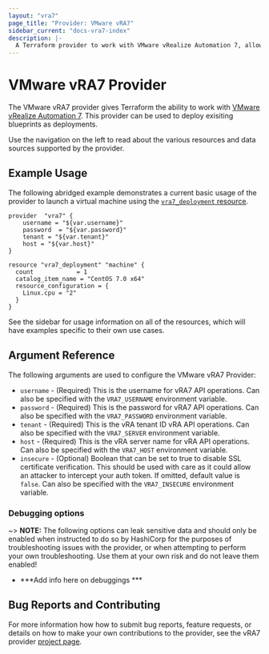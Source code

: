 ```yaml
---
layout: "vra7"
page_title: "Provider: VMware vRA7"
sidebar_current: "docs-vra7-index"
description: |-
  A Terraform provider to work with VMware vRealize Automation 7, allowing deployment of existing blueprints.
---
```


# VMware vRA7 Provider

The VMware vRA7 provider gives Terraform the ability to work with [VMware vRealize
Automation 7][vmware-vra]. This provider can be used to deploy exisiting blueprints
as deployments.

[vmware-vra]: https://www.vmware.com/products/vrealize-automation.html

Use the navigation on the left to read about the various resources and data
sources supported by the provider.

## Example Usage

The following abridged example demonstrates a current basic usage of the
provider to launch a virtual machine using the [`vra7_deployment`
resource][tf-vra7-deployment]. 

[tf-vra7-deployment]: /docs/providers/vra7/r/deployment.html

```hcl
provider  "vra7" {
    username = "${var.username}"
    password  = "${var.password}"
    tenant = "${var.tenant}"
    host = "${var.host}"
}

resource "vra7_deployment" "machine" {
  count            = 1
  catalog_item_name = "CentOS 7.0 x64"
  resource_configuration = {
    Linux.cpu = "2"
  }
}
```

See the sidebar for usage information on all of the resources, which will have
examples specific to their own use cases.

## Argument Reference

The following arguments are used to configure the VMware vRA7 Provider:

* `username` - (Required) This is the username for vRA7 API operations. Can also
  be specified with the `VRA7_USERNAME` environment variable.
* `password` - (Required) This is the password for vRA7 API operations. Can
  also be specified with the `VRA7_PASSWORD` environment variable.
* `tenant` - (Required) This is the vRA tenant ID vRA API
  operations. Can also be specified with the `VRA7_SERVER` environment
  variable.
* `host` - (Required) This is the vRA server name for vRA API
  operations. Can also be specified with the `VRA7_HOST` environment
  variable.
* `insecure` - (Optional) Boolean that can be set to true to
  disable SSL certificate verification. This should be used with care as it
  could allow an attacker to intercept your auth token. If omitted, default
  value is `false`. Can also be specified with the `VRA7_INSECURE`
  environment variable.

### Debugging options

~> **NOTE:** The following options can leak sensitive data and should only be
enabled when instructed to do so by HashiCorp for the purposes of
troubleshooting issues with the provider, or when attempting to perform your
own troubleshooting. Use them at your own risk and do not leave them enabled!

* ***Add info here on debuggings ***

## Bug Reports and Contributing

For more information how how to submit bug reports, feature requests, or
details on how to make your own contributions to the provider, see the vRA7
provider [project page][tf-vra7-project-page].

[tf-vra7-project-page]: https://github.com/terraform-providers/terraform-provider-vra7


